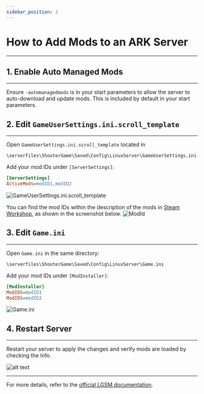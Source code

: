 ```yaml
---
sidebar_position: 2
---
```


# How to Add Mods to an ARK Server

---

## 1. Enable Auto Managed Mods
---

Ensure `-automanagedmods` is in your start parameters to allow the server to auto-download and update mods.
This is included by default in your start parameters.

## 2. Edit `GameUserSettings.ini.scroll_template`
---

Open `GameUserSettings.ini.scroll_template` located in 
```plaintext
\serverfiles\ShooterGame\Saved\Config\LinuxServer\GameUserSettings.ini.scroll_template
``` 

Add your mod IDs under `[ServerSettings]`:

```ini
[ServerSettings]
ActiveMods=modID1,modID2
``` 
![GameUserSettings.ini.scroll_template](/img/ark/serversettings.png)

You can find the mod IDs within the description of the mods in [Steam Workshop](https://steamcommunity.com/app/346110/workshop/), as shown in the screenshot below.
![ModId](/img/ark/modid.png)

## 3. Edit `Game.ini`
---
Open `Game.ini` in the same directory:

```plaintext
\serverfiles\ShooterGame\Saved\Config\LinuxServer\Game.ini
```
Add your mod IDs under `[ModInstaller]`:

```ini
[ModInstaller]
ModIDS=modID1
ModIDS=modID2
```
![Game.ini](/img/ark/gameini.png)

## 4. Restart Server
---
Restart your server to apply the changes and verify mods are loaded by checking the Info.

![alt text](/img/ark/checkmods.png)

---
For more details, refer to the [official LGSM documentation](https://docs.linuxgsm.com/game-servers/ark-survival-evolved#adding-mods).

